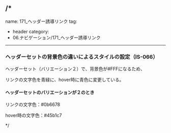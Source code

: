 /*
---
name: 171_ヘッダー誘導リンク
tag:
  - header
category:
  - 06.ナビゲーション/171_ヘッダー誘導リンク
---

### ヘッダーセットの背景色の違いによるスタイルの設定（IS-066）

ヘッダーセット（バリエーション２）で、背景色が#FFFになるため、

リンクの文字色を青緑に、hover時に青色に変更している。

#### ヘッダーセットのバリエーションが２のとき

リンクの文字色：#0b6678

hover時の文字色：#45b1c7

*/